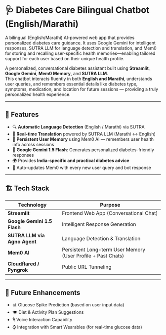 # 🩺 Diabetes Care Bilingual Chatbot (English/Marathi)
A bilingual (English/Marathi) AI-powered web app that provides personalized diabetes care guidance. It uses Google Gemini for intelligent responses, SUTRA LLM for language detection and translation, and Mem0 for storing and recalling user-specific health memories—enabling tailored support for each user based on their unique health profile.

A personalized, conversational diabetes assistant built using **Streamlit**, **Google Gemini**, **Mem0 Memory**, and **SUTRA LLM**.  
This chatbot interacts fluently in both **English and Marathi**, understands user queries, and remembers essential details like diabetes type, symptoms, medication, and location for future sessions — providing a truly personalized health experience.

---

## 🚀 Features

- 🔍 **Automatic Language Detection** (English / Marathi) via SUTRA
- 🔄 **Real-time Translation** powered by SUTRA LLM (Marathi ↔ English)
- 🧠 **Persistent User Memory** using Mem0 AI — remembers user health info across sessions
- 🤖 **Google Gemini 1.5 Flash**: Generates personalized diabetes-friendly responses
- 🌍 Provides **India-specific and practical diabetes advice**
- 🔄 Auto-updates Mem0 with every new user query and bot response

---

## 🏗️ Tech Stack

| Technology | Purpose |
|------------|---------|
| **Streamlit** | Frontend Web App (Conversational Chat) |
| **Google Gemini 1.5 Flash** | Intelligent Response Generation |
| **SUTRA LLM via Agno Agent** | Language Detection & Translation |
| **Mem0 AI** | Persistent Long-term User Memory (User Profile + Past Chats) |
| **Cloudflared / Pyngrok** | Public URL Tunneling |

---

## 🚧 Future Enhancements
- 📊 Glucose Spike Prediction (based on user input data)
- 🍽️ Diet & Activity Plan Suggestions
- 🎙️ Voice Interaction Capability
- ⌚ Integration with Smart Wearables (for real-time glucose data)

